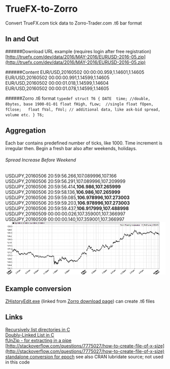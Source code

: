 # TrueFX-to-Zorro
Convert TrueFX.com tick data to Zorro-Trader.com .t6 bar format

## In and Out

######Download URL example (requires login after free registration)
[http://truefx.com/dev/data/2016/MAY-2016/EURUSD-2016-05.zip](http://truefx.com/dev/data/2016/MAY-2016/EURUSD-2016-05.zip)

######Content
EUR/USD,20160502 00:00:00.959,1.14601,1.14605   
EUR/USD,20160502 00:00:00.991,1.14599,1.14605   
EUR/USD,20160502 00:00:01.018,1.14599,1.14604  
EUR/USD,20160502 00:00:01.078,1.14599,1.14605

######Zorro .t6 format
`typedef struct T6
{
  DATE  time; //double, 8bytes, base 1900-01-01
  float fHigh, fLow;  //single
  float fOpen, fClose;	
  float fVal, fVol; // additional data, like ask-bid spread, volume etc.
} T6;`

## Aggregation
Each bar contains predefined number of ticks, like 1000. Time increment is irregular then. Begin a fresh bar also after weekends, holidays.

###### Spread Increase Before Weekend
USD/JPY,20160506 20:59:56.266,107.089996,107.166  
USD/JPY,20160506 20:59:56.291,107.089996,107.209999  
USD/JPY,20160506 20:59:56.414,**106.986,107.265999**  
USD/JPY,20160506 20:59:58.136,**106.986,107.265999**  
USD/JPY,20160506 20:59:59.085,**106.978996,107.273003**  
USD/JPY,20160506 20:59:59.203,**106.978996,107.273003**  
USD/JPY,20160506 20:59:59.437,**106.917999,107.488998**  
USD/JPY,20160509 00:00:00.026,107.359001,107.366997  
USD/JPY,20160509 00:00:00.140,107.359001,107.366997  
![Zorro Chart Viewer with N-tick chart](./doc/img/PlotCurve_USDJPY.png)

## Example conversion
[ZHistoryEdit.exe](http://www.zorro-trader.com/download.php) (linked from [Zorro download page](http://www.zorro-trader.com/download.php)) can create .t6 files 

## Links
[Recursively list directories in C](http://www.lemoda.net/c/recursive-directory/)  
[Doubly-Linked List in C](http://www.lemoda.net/c/doubly-linked-list/index.html)  
[fUnZip - for extracting in a pipe](http://www.info-zip.org/)  
[http://stackoverflow.com/questions/7775027/how-to-create-file-of-x-size](http://stackoverflow.com/questions/7775027/how-to-create-file-of-x-size)  
[standalone conversion for epoch](http://codereview.stackexchange.com/questions/38275/convert-between-date-time-and-time-stamp-without-using-standard-library-routines)
see also CRAN lubridate source; not used in this code